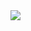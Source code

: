 <img src='https://1.bp.blogspot.com/-jmCY3sfc6hE/YCU_DEL7_QI/AAAAAAAAAnM/wRA62o6oa4gwKUxiuz6lf32HiqW4KUD2wCLcBGAsYHQ/s320/telalogin.png'>
